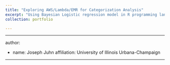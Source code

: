 ```yaml
---
title: "Exploring AWS/Lambda/EMR for Categorization Analysis"
excerpt: "Using Bayesian Logistic regression model in R programming language<br/><img src='/images/portfolio-3.png'>"
collection: portfolio

---
```

---
author:
- name: Joseph Juhn
  affiliation: University of Illinois Urbana-Champaign
---


